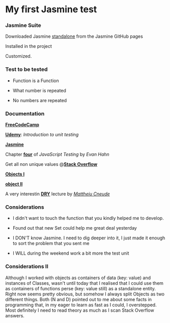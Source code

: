 # My first Jasmine test

### Jasmine Suite

Downloaded Jasmine [standalone](https://github.com/jasmine/jasmine/releases) from the Jasmine GitHub pages

Installed in the project

Customized.

### Test to be tested

  * Function is a Function

  * What number is repeated

  * No numbers are repeated

### Documentation

[**FreeCodeCamp**](https://www.freecodecamp.org/news/jasmine-unit-testing-tutorial-4e757c2cbf42/)

[**Udemy**](https://www.udemy.com/course/refactoru-intro-unit-test/?src=sac&kw=introduction+to+unit+tes): *Introduction to unit testing*

[**Jasmine**](https://jasmine.github.io/tutorials/your_first_suite)

Chapter [**four**](https://www.oreilly.com/library/view/javascript-testing-with/9781449356729/ch04.html) of *JavaScript Testing* by *Evan Hahn*

Get all non unique values @[**Stack Overflow**](https://stackoverflow.com/questions/840781/get-all-non-unique-values-i-e-duplicate-more-than-one-occurrence-in-an-array?page=1&tab=votes)

[**Objects I**](https://www.digitalocean.com/community/tutorials/understanding-objects-in-javascript)

[**object II**](https://www.digitalocean.com/community/tutorials/how-to-use-object-methods-in-javascript)

A very interestin [**DRY**](https://thevaluable.dev/dry-principle-cost-benefit-example/) lecture by [*Mattheiu Cneude*](https://thevaluable.dev/page/about/)

### Considerations

  * I didn't want to touch the function that you kindly helped me to develop.

  * Found out that new Set could help me great deal yesterday

  * I DON'T know Jasmine. I need to dig deeper into it, I just made it enough to sort the problem that you sent me

  * I WILL during the weekend work a bit more the test unit

### Considerations II

Although I worked with objects as containers of data (key: value) and instances of Classes, wasn't until today that I realised that I could use them as containers of functions perse (key: value still)
as a standalone entity. Right now seems pretty obvious, but somehow I always split Objects as two different things. Both (N and D) pointed out to me about some facts in programming that, in my eager to
learn as fast as I could, I overstepped. Most definitely I need to read theory as much as I scan Stack Overflow answers.

<!--
"What you know" by Two Door Cinema Club
"My Type" by Saint Motel
"Counting Down the days (feat. Gemma Hayes)" by Above & Beyond
"Young Folks" by Peter Björn and John
"3 Nights" by Dominic Fike
"White Lies" by Max Frost
"Tongue Tied" by Atlantic Records


-->
